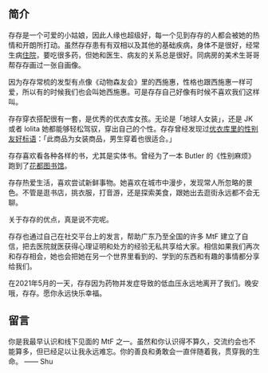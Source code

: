 ## 简介

存存是一个可爱的小姑娘，因此人缘也超级好，每一个见到存存的人都会被她的热情和开朗所打动。虽然存存患有有双相以及其他的基础疾病，身体不是很好，经常生病[住院](https://twitter.com/donotexist_A/status/1383379769903910915?s=20)，要吃很多药，但她和医生、病友的关系总是很好。同病房的美术生哥哥帮存存画过一张自画像。

<PhotoScroll photos="[
        '${dataHost}/people/donotexist_a/photos/portrait.jpg', 
    ]" />

因为存存常梳的发型有点像《动物森友会》里的西施惠，性格也跟西施惠一样可爱，所以有的时候我们也会叫她西施惠。可是存存自己好像有时候不喜欢我们这样叫。

存存穿衣搭配很有一套，是优秀的优衣库女孩。无论是「地球人女装」，还是 JK 或者 lolita 她都能够轻松驾驭，穿出自己的个性。存存曾经发现过[优衣库里的性别友好标语](https://twitter.com/donotexist_A/status/1352976196766633985?s=20)：「此商品为女装商品，男生穿着也很适合。」

存存喜欢看各种各样的书，尤其是实体书。曾经为了一本 Butler 的《性别麻烦》跑到了[花都图书馆](https://twitter.com/donotexist_A/status/1358339066056482817?s=20)。

存存热爱生活，喜欢尝试新鲜事物。她喜欢在城市中漫步，发现常人所忽略的景色。不管是逛书店，挑衣服，打音游，还是探索美食，跟她出去逛街永远都不会无聊。

关于存存的优点，真是说不完呢。

存存也通过自己在社交平台上的发言，帮助广东乃至全国的许多 MtF 建立了自信，把去医院就医获得心理证明和处方的经验无私共享给大家。相信如果我们再次和存存相会，她也会把她在另一个世界里看到的、学到的东西和有趣的事情都分享给我们。

在2021年5月的一天，存存因为药物并发症导致的低血压永远地离开了我们。晚安哦，存存。愿你永远快乐幸福。


## 留言

你是我最早认识和线下见面的 MtF 之一。虽然和你认识得不算久，交流约会也不能算多，但已经足以让我永远难忘。你的善良和勇敢会一直伴随着我，贯穿我的生命。 —— Shu
